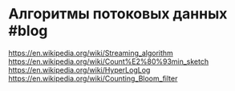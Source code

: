 # Алгоритмы потоковых данных #blog

https://en.wikipedia.org/wiki/Streaming_algorithm
https://en.wikipedia.org/wiki/Count%E2%80%93min_sketch
https://en.wikipedia.org/wiki/HyperLogLog
https://en.wikipedia.org/wiki/Counting_Bloom_filter